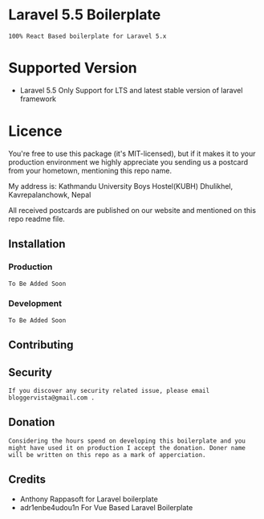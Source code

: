 # Laravel 5.5 Boilerplate
    100% React Based boilerplate for Laravel 5.x

# Supported Version
* Laravel 5.5
    Only Support for LTS and latest stable version of laravel framework

# Licence
You're free to use this package (it's MIT-licensed), but if it makes it to your production environment we highly appreciate you sending us a postcard from your hometown, mentioning this repo name.

My address is: Kathmandu University Boys Hostel(KUBH) Dhulikhel, Kavrepalanchowk, Nepal

All received postcards are published on our website and mentioned on this repo readme file.

## Installation

### Production
    To Be Added Soon

### Development
    To Be Added Soon

## Contributing

## Security
    If you discover any security related issue, please email bloggervista@gmail.com .

## Donation
    Considering the hours spend on developing this boilerplate and you might have used it on production I accept the donation. Doner name will be written on this repo as a mark of apperciation.

## Credits
* Anthony Rappasoft for Laravel boilerplate
* adr1enbe4udou1n For Vue Based Laravel Boilerplate